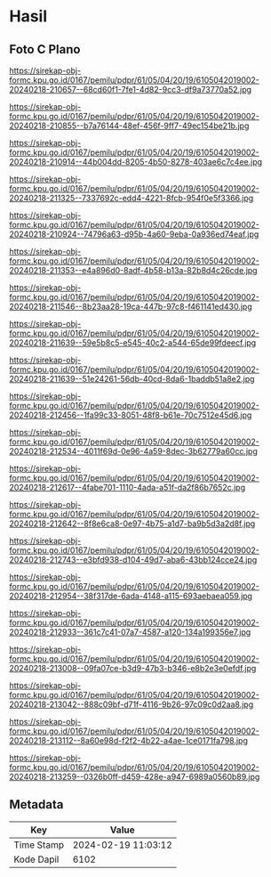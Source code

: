 # Hasil

## Foto C Plano

https://sirekap-obj-formc.kpu.go.id/0167/pemilu/pdpr/61/05/04/20/19/6105042019002-20240218-210657--68cd60f1-7fe1-4d82-9cc3-df9a73770a52.jpg

https://sirekap-obj-formc.kpu.go.id/0167/pemilu/pdpr/61/05/04/20/19/6105042019002-20240218-210855--b7a76144-48ef-456f-9ff7-49ec154be21b.jpg

https://sirekap-obj-formc.kpu.go.id/0167/pemilu/pdpr/61/05/04/20/19/6105042019002-20240218-210914--44b004dd-8205-4b50-8278-403ae6c7c4ee.jpg

https://sirekap-obj-formc.kpu.go.id/0167/pemilu/pdpr/61/05/04/20/19/6105042019002-20240218-211325--7337692c-edd4-4221-8fcb-954f0e5f3366.jpg

https://sirekap-obj-formc.kpu.go.id/0167/pemilu/pdpr/61/05/04/20/19/6105042019002-20240218-210924--74796a63-d95b-4a60-9eba-0a936ed74eaf.jpg

https://sirekap-obj-formc.kpu.go.id/0167/pemilu/pdpr/61/05/04/20/19/6105042019002-20240218-211353--e4a896d0-8adf-4b58-b13a-82b8d4c26cde.jpg

https://sirekap-obj-formc.kpu.go.id/0167/pemilu/pdpr/61/05/04/20/19/6105042019002-20240218-211546--8b23aa28-19ca-447b-97c8-f461141ed430.jpg

https://sirekap-obj-formc.kpu.go.id/0167/pemilu/pdpr/61/05/04/20/19/6105042019002-20240218-211639--59e5b8c5-e545-40c2-a544-65de99fdeecf.jpg

https://sirekap-obj-formc.kpu.go.id/0167/pemilu/pdpr/61/05/04/20/19/6105042019002-20240218-211639--51e24261-56db-40cd-8da6-1baddb51a8e2.jpg

https://sirekap-obj-formc.kpu.go.id/0167/pemilu/pdpr/61/05/04/20/19/6105042019002-20240218-212456--1fa99c33-8051-48f8-b61e-70c7512e45d6.jpg

https://sirekap-obj-formc.kpu.go.id/0167/pemilu/pdpr/61/05/04/20/19/6105042019002-20240218-212534--4011f69d-0e96-4a59-8dec-3b62779a60cc.jpg

https://sirekap-obj-formc.kpu.go.id/0167/pemilu/pdpr/61/05/04/20/19/6105042019002-20240218-212617--4fabe701-1110-4ada-a51f-da2f86b7652c.jpg

https://sirekap-obj-formc.kpu.go.id/0167/pemilu/pdpr/61/05/04/20/19/6105042019002-20240218-212642--8f8e6ca8-0e97-4b75-a1d7-ba9b5d3a2d8f.jpg

https://sirekap-obj-formc.kpu.go.id/0167/pemilu/pdpr/61/05/04/20/19/6105042019002-20240218-212743--e3bfd938-d104-49d7-aba6-43bb124cce24.jpg

https://sirekap-obj-formc.kpu.go.id/0167/pemilu/pdpr/61/05/04/20/19/6105042019002-20240218-212954--38f317de-6ada-4148-a115-693aebaea059.jpg

https://sirekap-obj-formc.kpu.go.id/0167/pemilu/pdpr/61/05/04/20/19/6105042019002-20240218-212933--361c7c41-07a7-4587-a120-134a199356e7.jpg

https://sirekap-obj-formc.kpu.go.id/0167/pemilu/pdpr/61/05/04/20/19/6105042019002-20240218-213008--09fa07ce-b3d9-47b3-b346-e8b2e3e0efdf.jpg

https://sirekap-obj-formc.kpu.go.id/0167/pemilu/pdpr/61/05/04/20/19/6105042019002-20240218-213042--888c09bf-d71f-4116-9b26-97c09c0d2aa8.jpg

https://sirekap-obj-formc.kpu.go.id/0167/pemilu/pdpr/61/05/04/20/19/6105042019002-20240218-213112--8a60e98d-f2f2-4b22-a4ae-1ce0171fa798.jpg

https://sirekap-obj-formc.kpu.go.id/0167/pemilu/pdpr/61/05/04/20/19/6105042019002-20240218-213259--0326b0ff-d459-428e-a947-6989a0560b89.jpg


## Metadata

| Key        | Value               |
| ---------- | ------------------- |
| Time Stamp | 2024-02-19 11:03:12 |
| Kode Dapil | 6102                |



